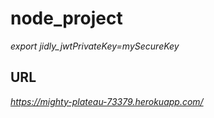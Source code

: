 # node_project
*export jidly_jwtPrivateKey=mySecureKey*

## URL
*https://mighty-plateau-73379.herokuapp.com/*
